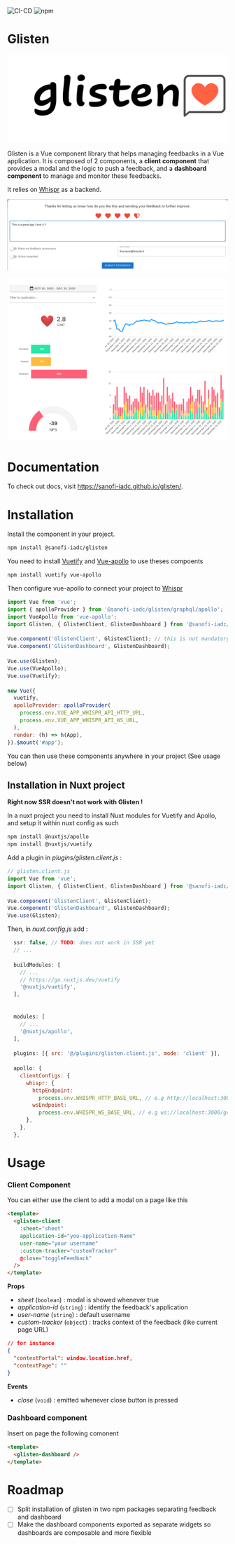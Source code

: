 ![CI-CD](https://github.com/Sanofi-IADC/glisten/actions/workflows/cicd.yml/badge.svg)
![npm](https://img.shields.io/npm/v/@sanofi-iadc/glisten)

# Glisten

![glisten logo](docs/glisten.png)

Glisten is a Vue component library that helps managing feedbacks in a Vue application. It is composed of 2 components, a **client component** that provides a modal and the logic to push a feedback, and a **dashboard component** to manage and monitor these feedbacks.

It relies on [Whispr](https://github.com/Sanofi-IADC/whispr) as a backend.

![Client component](docs/client.png)

![Dashboard component](docs/dashboard.png)

# Documentation

To check out docs, visit https://sanofi-iadc.github.io/glisten/.

# Installation

Install the component in your project.

```sh
npm install @sanofi-iadc/glisten
```

You need to install [Vuetify](https://github.com/vuetifyjs/vuetify) and [Vue-apollo](https://github.com/vuejs/vue-apollo) to use theses compoents

```sh
npm install vuetify vue-apollo
```

Then configure vue-apollo to connect your project to [Whispr](https://github.com/Sanofi-IADC/whispr)

```javascript
import Vue from 'vue';
import { apolloProvider } from '@sanofi-iadc/glisten/graphql/apollo';
import VueApollo from 'vue-apollo';
import Glisten, { GlistenClient, GlistenDashboard } from '@sanofi-iadc/glisten';

Vue.component('GlistenClient', GlistenClient); // this is not mandatory if you need to use only one component
Vue.component('GlistenDashboard', GlistenDashboard);

Vue.use(Glisten);
Vue.use(VueApollo);
Vue.use(Vuetify);

new Vue({
  vuetify,
  apolloProvider: apolloProvider(
    process.env.VUE_APP_WHISPR_API_HTTP_URL,
    process.env.VUE_APP_WHISPR_API_WS_URL,
  ),
  render: (h) => h(App),
}).$mount('#app');
```

You can then use these components anywhere in your project (See usage below)

## Installation in Nuxt project

**Right now SSR doesn't not work with Glisten !**

In a nuxt project you need to install Nuxt modules for Vuetify and Apollo, and setup it within nuxt config as such

```sh
npm install @nuxtjs/apollo
npm install @nuxtjs/vuetify
```

Add a plugin in _plugins/glisten.client.js_ :

```javascript
// glisten.client.js
import Vue from 'vue';
import Glisten, { GlistenClient, GlistenDashboard } from '@sanofi-iadc/glisten';

Vue.component('GlistenClient', GlistenClient);
Vue.component('GlistenDashboard', GlistenDashboard);
Vue.use(Glisten);
```

Then, in _nuxt.config.js_ add :

```javascript
  ssr: false, // TODO: does not work in SSR yet
  // ...

  buildModules: [
    // ...
    // https://go.nuxtjs.dev/vuetify
    '@nuxtjs/vuetify',
  ],


  modules: [
    // ...
    '@nuxtjs/apollo',
  ],

  plugins: [{ src: '@/plugins/glisten.client.js', mode: 'client' }],

  apollo: {
    clientConfigs: {
      whispr: {
        httpEndpoint:
          process.env.WHISPR_HTTP_BASE_URL, // e.g http://localhost:3000/graphql
        wsEndpoint:
          process.env.WHISPR_WS_BASE_URL, // e.g ws://localhost:3000/graphql
      },
    },
  },
```

# Usage

### Client Component

You can either use the client to add a modal on a page like this

```html
<template>
  <glisten-client
    :sheet="sheet"
    application-id="you-application-Name"
    user-name="your username"
    :custom-tracker="customTracker"
    @close="toggleFeedback"
  />
</template>
```

**Props**

- _sheet_ (`boolean`) : modal is showed whenever true
- _application-id_ (`string`) : identify the feedback's application
- _user-name_ (`string`) : default username
- _custom-tracker_ (`object`) : tracks context of the feedback (like current page URL)

```json
// for instance
{
  "contextPortal": window.location.href,
  "contextPage": ""
}
```

**Events**

- _close_ (`void`) : emitted whenever close button is pressed

### Dashboard component

Insert on page the following comonent

```html
<template>
  <glisten-dashboard />
</template>
```

# Roadmap
* [ ] Split installation of glisten in two npm packages separating feedback and dashboard
* [ ] Make the dashboard components exported as separate widgets so dashboards are composable and more flexible

